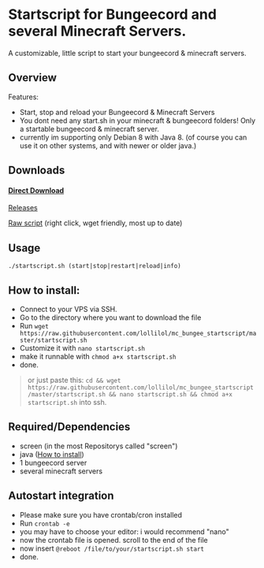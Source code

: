 # Startscript for Bungeecord and several Minecraft Servers.
A customizable, little script to start your bungeecord &amp; minecraft servers.

## Overview
Features:
+ Start, stop and reload your Bungeecord & Minecraft Servers
+ You dont need any start.sh in your minecraft & bungeecord folders! Only a startable bungeecord & minecraft server.
+ currently im supporting only Debian 8 with Java 8. (of course you can use it on other systems, and with newer or older java.)

## Downloads
#### [Direct Download](https://github.com/lollilol/mc_bungee_startscript/releases/download/v1.0/startscript.sh)

[Releases](https://github.com/lollilol/mc_bungee_startscript/releases)

[Raw script](https://raw.githubusercontent.com/lollilol/mc_bungee_startscript/master/startscript.sh) (right click, wget friendly, most up to date)

## Usage
```
./startscript.sh (start|stop|restart|reload|info)
```

## How to install:

+ Connect to your VPS via SSH.
+ Go to the directory where you want to download the file
+ Run `wget https://raw.githubusercontent.com/lollilol/mc_bungee_startscript/master/startscript.sh`
+ Customize it with `nano startscript.sh`
+ make it runnable with `chmod a+x startscript.sh`
+ done.

>or just paste this: `cd && wget https://raw.githubusercontent.com/lollilol/mc_bungee_startscript/master/startscript.sh && nano startscript.sh && chmod a+x startscript.sh` into ssh.

## Required/Dependencies
+ screen (in the most Repositorys called "screen")
+ java ([How to install](debian8_java8.md))
+ 1 bungeecord server
+ several minecraft servers

## Autostart integration
+ Please make sure you have crontab/cron installed
+ Run `crontab -e`
+ you may have to choose your editor: i would recommend "nano"
+ now the crontab file is opened. scroll to the end of the file
+ now insert `@reboot /file/to/your/startscript.sh start`
+ done.
